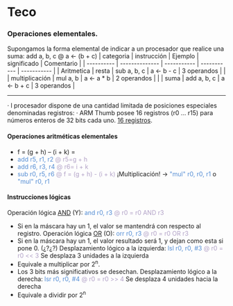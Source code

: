 # Teco
### Operaciones elementales. 
Supongamos la forma elemental de indicar a un procesador que realice una suma: 
add a, b, c  @ a <- (b + c)
| categoria  | instrucción    | Ejemplo     | significado | Comentario  |
| ---------- | -------------- | ----------- | ----------- | ----------- |
| Aritmetica | resta          | sub a, b, c | a <- b - c  | 3 operandos |
|            | multiplicación | mul a, b    | a <- a * b  | 2 operandos |
|            | suma           | add a, b, c | a <- b + c  | 3 operandos |


---
· l procesador dispone de una cantidad limitada de posiciones especiales denominadas registros: 
· ARM Thumb posee 16 registros (r0 … r15) para números enteros de 32 bits cada uno. <u>16 registros</u>.

#### Operaciones aritméticas elementales
- f = (g + h) – (i + k) =
- <font color="#548dd4">add r5, r1, r2</font> <font color="#b2a2c7">@ r5=g + h</font>
- <font color="#548dd4">add r6, r3, r4</font> <font color="#b2a2c7">@ r6= i + k</font>
- <font color="#548dd4">sub r0, r5, r6</font> <font color="#b2a2c7">@ f = (g + h) - (i + k)</font>
¡Multiplicación! -> <font color="#548dd4">"mul" r0, r0, r1</font> o <font color="#548dd4">"mul" r0, r1</font>

#### Instrucciones lógicas
Operación lógica <u>AND</u> (Y):
<font color="#548dd4">and</font> <font color="#548dd4">r0, r3</font> <font color="#b2a2c7">@ r0 = r0 AND r3</font>
- Si en la máscara hay un 1, el valor se mantendrá con respecto al registro.
Operación lógica <u>OR</u> (O):
<font color="#548dd4">orr r0, r3</font> <font color="#b2a2c7">@ r0 = r0 OR r3</font>
- Si en la máscara hay un 1, el valor resultado será 1, y dejan como esta si pone 0. (¿?¿?)
Desplazamiento lógico a la izquierda:
<font color="#548dd4">lsl r0, r0, #3</font> <font color="#b2a2c7">@ r0 = r0 << 3 </font> Se desplaza 3 unidades a la izquierda
- Equivale a multiplicar por 2<sup>n</sup>.
- Los 3 bits más significativos se desechan.
Desplazamiento lógico a la derecha:
<font color="#548dd4">lsr r0, r0, #4</font> <font color="#b2a2c7">@ r0 = r0 >> 4</font> Se desplaza 4 unidades hacia la derecha
- Equivale a dividir por 2<sup>n</sup>